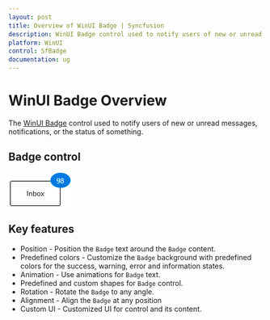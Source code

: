 ```yaml
---
layout: post
title: Overview of WinUI Badge | Syncfusion
description: WinUI Badge control used to notify users of new or unread messages, notifications, or the status of something and different features.
platform: WinUI
control: SfBadge
documentation: ug
---
```


# WinUI Badge Overview

The [WinUI Badge](https://www.syncfusion.com/winui-controls/badge) control used to notify users of new or unread messages, notifications, or the status of something. 

## Badge control

![Displaying the Badge control](Getting-Started_images/Overview.gif)

## Key features

* Position - Position the `Badge` text around the `Badge` content.
* Predefined colors - Customize the `Badge` background with predefined colors for the success, warning, error and information states.
* Animation - Use animations for `Badge` text.
* Predefined and custom shapes for `Badge` control.
* Rotation - Rotate the `Badge` to any angle.
* Alignment - Align the `Badge` at any position
* Custom UI - Customized UI for control and its content.



